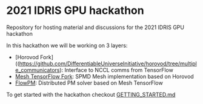 # 2021 IDRIS GPU hackathon
Repository for hosting material and discussions for the 2021 IDRIS GPU hackathon

In this hackathon we will be working on 3 layers:
  - [Horovod Fork]((https://github.com/DifferentiableUniverseInitiative/horovod/tree/multiple_communicators): Interface to NCCL comms from TensorFlow
  - [Mesh TensorFlow Fork](https://github.com/DifferentiableUniverseInitiative/mesh/tree/hvd): SPMD Mesh implementation based on Horovod
  - [FlowPM](https://github.com/DifferentiableUniverseInitiative/flowpm.git): Distributed PM solver
  based on Mesh TensorFlow


To get started with the hackathon checkout [GETTING_STARTED.md](GETTING_STARTED.md)
